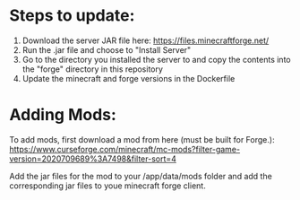 # Steps to update:
1) Download the server JAR file here: https://files.minecraftforge.net/
2) Run the .jar file and choose to "Install Server"
3) Go to the directory you installed the server to and copy the contents into the "forge" directory in this repository
4) Update the minecraft and forge versions in the Dockerfile

# Adding Mods:
To add mods, first download a mod from here (must be built for Forge.): https://www.curseforge.com/minecraft/mc-mods?filter-game-version=2020709689%3A7498&filter-sort=4

Add the jar files for the mod to your /app/data/mods folder and add the corresponding jar files to youe minecraft forge client.